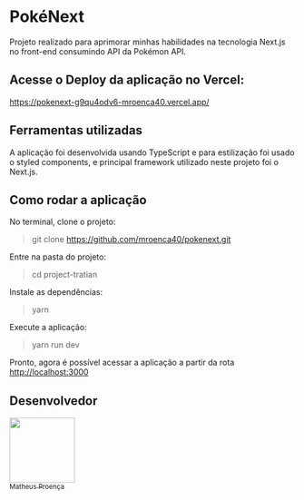 # PokéNext
 
Projeto realizado para aprimorar minhas habilidades na tecnologia Next.js no front-end consumindo API da Pokémon API.
## Acesse o Deploy da aplicação no Vercel:

<https://pokenext-g9qu4odv6-mroenca40.vercel.app/>

## Ferramentas utilizadas
 
A aplicação foi desenvolvida usando TypeScript e para estilização foi usado o styled components, e principal framework utilizado neste projeto foi o Next.js.
 
## Como rodar a aplicação
 
No terminal, clone o projeto:
 
> git clone <https://github.com/mroenca40/pokenext.git>
 
Entre na pasta do projeto:
 
> cd project-tratian
 
Instale as dependências:
 
> yarn
 
Execute a aplicação:
 
> yarn run dev
 
Pronto, agora é possível acessar a aplicação a partir da rota <http://localhost:3000>
 
## Desenvolvedor
 
[<img src="https://avatars.githubusercontent.com/u/74427703?v=4" width=115><br><sub>Matheus Proença</sub>](https://github.com/mroenca40)

